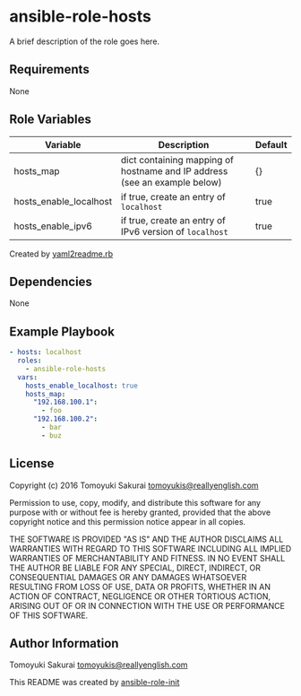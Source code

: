 # ansible-role-hosts

A brief description of the role goes here.

## Requirements

None

## Role Variables

| Variable | Description | Default |
|----------|-------------|---------|
| hosts\_map | dict containing mapping of hostname and IP address (see an example below)| {} |
| hosts\_enable\_localhost | if true, create an entry of `localhost` | true |
| hosts\_enable\_ipv6 | if true, create an entry of IPv6 version of `localhost` | true |

Created by [yaml2readme.rb](https://gist.github.com/trombik/b2df709657c08d845b1d3b3916e592d3)

## Dependencies

None

## Example Playbook

```yaml
- hosts: localhost
  roles:
    - ansible-role-hosts
  vars:
    hosts_enable_localhost: true
    hosts_map:
      "192.168.100.1":
        - foo
      "192.168.100.2":
        - bar
        - buz
```


## License

Copyright (c) 2016 Tomoyuki Sakurai <tomoyukis@reallyenglish.com>

Permission to use, copy, modify, and distribute this software for any
purpose with or without fee is hereby granted, provided that the above
copyright notice and this permission notice appear in all copies.

THE SOFTWARE IS PROVIDED "AS IS" AND THE AUTHOR DISCLAIMS ALL WARRANTIES
WITH REGARD TO THIS SOFTWARE INCLUDING ALL IMPLIED WARRANTIES OF
MERCHANTABILITY AND FITNESS. IN NO EVENT SHALL THE AUTHOR BE LIABLE FOR
ANY SPECIAL, DIRECT, INDIRECT, OR CONSEQUENTIAL DAMAGES OR ANY DAMAGES
WHATSOEVER RESULTING FROM LOSS OF USE, DATA OR PROFITS, WHETHER IN AN
ACTION OF CONTRACT, NEGLIGENCE OR OTHER TORTIOUS ACTION, ARISING OUT OF
OR IN CONNECTION WITH THE USE OR PERFORMANCE OF THIS SOFTWARE.

## Author Information

Tomoyuki Sakurai <tomoyukis@reallyenglish.com>

This README was created by [ansible-role-init](https://gist.github.com/trombik/d01e280f02c78618429e334d8e4995c0)
